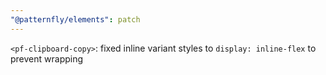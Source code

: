 ```yaml
---
"@patternfly/elements": patch
---
```


`<pf-clipboard-copy>`: fixed inline variant styles to `display: inline-flex` to prevent wrapping
